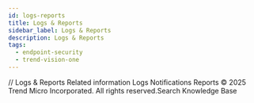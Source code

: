 ```yaml
---
id: logs-reports
title: Logs & Reports
sidebar_label: Logs & Reports
description: Logs & Reports
tags:
  - endpoint-security
  - trend-vision-one
---
```


/*<![CDATA[*/ $('#title').html($('meta[name=map-description]').attr('content')); /*]]>*/ Logs & Reports Related information Logs Notifications Reports © 2025 Trend Micro Incorporated. All rights reserved.Search Knowledge Base